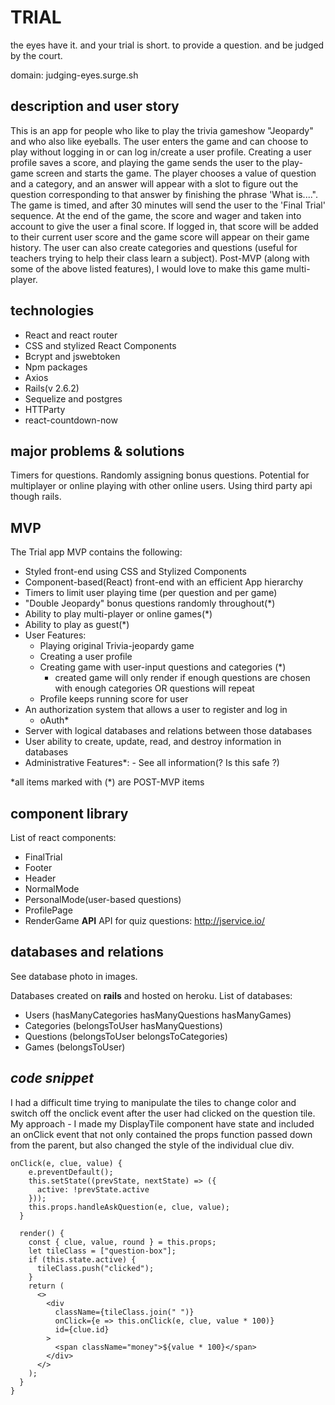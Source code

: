 # TRIAL
the eyes have it. 
and your trial is short. 
to provide a question. 
and be judged by the court.

domain: judging-eyes.surge.sh

## description and user story 

This is an app for people who like to play the trivia gameshow "Jeopardy" and who also like eyeballs. The user enters the game and can choose to play without logging in or can log in/create a user profile. Creating a user profile saves a score, and playing the game sends the user to the play-game screen and starts the game. The player chooses a value of question and a category, and an answer will appear with a slot to figure out the question corresponding to that answer by finishing the phrase 'What is....". The game is timed, and after 30 minutes will send the user to the 'Final Trial' sequence. At the end of the game, the score and wager and taken into account to give the user a final score. If logged in, that score will be added to their current user score and the game score will appear on their game history. The user can also create categories and questions (useful for teachers trying to help their class learn a subject). Post-MVP (along with some of the above listed features), I would love to make this game multi-player.

## technologies

- React and react router
- CSS and stylized React Components
- Bcrypt and jswebtoken
- Npm packages
- Axios
- Rails(v 2.6.2)
- Sequelize and postgres
- HTTParty
- react-countdown-now

## major problems & solutions
Timers for questions. Randomly assigning bonus questions. Potential for multiplayer or online playing with other online users. Using third party api though rails.

## MVP
The Trial app MVP contains the following:

- Styled front-end using CSS and Stylized Components
- Component-based(React) front-end with an efficient App hierarchy
- Timers to limit user playing time (per question and per game)
- "Double Jeopardy" bonus questions randomly throughout(\*)
- Ability to play multi-player or online games(\*)
- Ability to play as guest(\*)
- User Features:
  - Playing original Trivia-jeopardy game
  - Creating a user profile
  - Creating game with user-input questions and categories (\*)
    - created game will only render if enough questions are chosen with enough categories OR questions will repeat
  - Profile keeps running score for user
- An authorization system that allows a user to register and log in
  - oAuth\*
- Server with logical databases and relations between those databases
- User ability to create, update, read, and destroy information in databases
- Administrative Features\*: - See all information(? Is this safe ?)

\*all items marked with (\*) are POST-MVP items

## component library
List of react components:

- FinalTrial
- Footer
- Header
- NormalMode
- PersonalMode(user-based questions)
- ProfilePage
- RenderGame
  **API**
  API for quiz questions: http://jservice.io/

## databases and relations
See database photo in images.

Databases created on **rails** and hosted on heroku.
List of databases:

- Users (hasManyCategories hasManyQuestions hasManyGames)
- Categories (belongsToUser hasManyQuestions)
- Questions (belongsToUser belongsToCategories)
- Games (belongsToUser)

## _code snippet_

I had a difficult time trying to manipulate the tiles to change color and switch off the onclick event after the user had clicked on the question tile. My approach - I made my DisplayTile component have state and included an onClick event that not only contained the props function passed down from the parent, but also changed the style of the individual clue div.

```
onClick(e, clue, value) {
    e.preventDefault();
    this.setState((prevState, nextState) => ({
      active: !prevState.active
    }));
    this.props.handleAskQuestion(e, clue, value);
  }

  render() {
    const { clue, value, round } = this.props;
    let tileClass = ["question-box"];
    if (this.state.active) {
      tileClass.push("clicked");
    }
    return (
      <>
        <div
          className={tileClass.join(" ")}
          onClick={e => this.onClick(e, clue, value * 100)}
          id={clue.id}
        >
          <span className="money">${value * 100}</span>
        </div>
      </>
    );
  }
}
```
